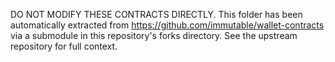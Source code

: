 DO NOT MODIFY THESE CONTRACTS DIRECTLY. This folder has been automatically extracted from https://github.com/immutable/wallet-contracts via a submodule in this repository's forks directory. See the upstream repository for full context.